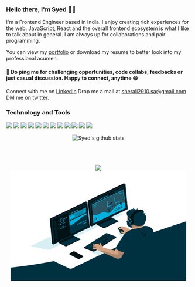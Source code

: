 
<span align="left">
 <h3>Hello there, I'm Syed 👨‍💻 </h3>
 
 I'm a Frontend Engineer based in India. I enjoy creating rich experiences for the web. JavaScript, React and the overall frontend ecosystem is what I like to talk about in general. I am always up for collaborations and pair programming.

You can view my [portfolio](https://cssher.github.io/syed-dev/) or download my resume to better look into my professional acumen. 
 <h4> 💬 Do ping me for challenging opportunities, code collabs, feedbacks or just casual discussion. Happy to connect, anytime 😄 </h4>
 
Connect with me on [LinkedIn](https://linkedin.com/in/syedsher)
Drop me a mail at [sherali2910.sa@gmail.com](mailto:sherali2910.sa@gmail.com)
DM me on [twitter](https://twitter.com/sheralifar).

</span>
 
 ### Technology and Tools
 
<img src = "https://img.shields.io/badge/-HTML5-E34F26?style=flat&logo=html5&logoColor=white"> <img src = "https://img.shields.io/badge/-CSS3-1572B6?style=flat&logo=css3&logoColor=white"> <img src="https://img.shields.io/badge/-JavaScript-eed718?style=flat&logo=javascript&logoColor=ffffff"> <img src="https://img.shields.io/badge/-React-000000?style=flat&logo=react&logoColor=00c8ff"> <img src="https://img.shields.io/badge/-Redux-764abc?style=flat&logo=redux&logoColor=white"> <img src="https://img.shields.io/badge/-MongoDB-4DB33D?style=flat&logo=mongodb&logoColor=FFFFFF"> <img src="https://img.shields.io/badge/-Express.js-787878?style=flat"> <img src="https://img.shields.io/badge/-Node.js-3C873A?style=flat&logo=Node.js&logoColor=white"> <img src="http://img.shields.io/badge/-Git-F1502F?style=flat&logo=git&logoColor=FFFFFF"> <img src="http://img.shields.io/badge/-Github-000000?style=flat&logo=github&logoColor=FFFFFF"> <img src="http://img.shields.io/badge/-VS%20Code-007ACC?style=flat&logo=visual%20studio%20code&logoColor=white">
<img src="http://img.shields.io/badge/Postman-FA4566?style=flat&logo=postman&logoColor=white">
 
 <div align="center" display="flex" href="https://github.com/syedshamsher">
 
 <img align="center" margin=10 src="https://github-readme-stats.vercel.app/api?username=cssher&title_color=fff&text_color=fff&show_icons=true&count_private=true&bg_color=130,5d37c5,0e1eaa,319197&include_all_commits=true" alt="Syed's github stats" />
 
 
<br /><br />
 
   <img align="center" margin=10  src="https://github-readme-stats.vercel.app/api/top-langs/?username=cssher&count_private=true&theme=light&layout=compact">
 
 
<br />

  <div align="center">
   <img src="./code.gif" margin=10 align="center" alt="Coder GIF" width="480" height="300">
  </div>

